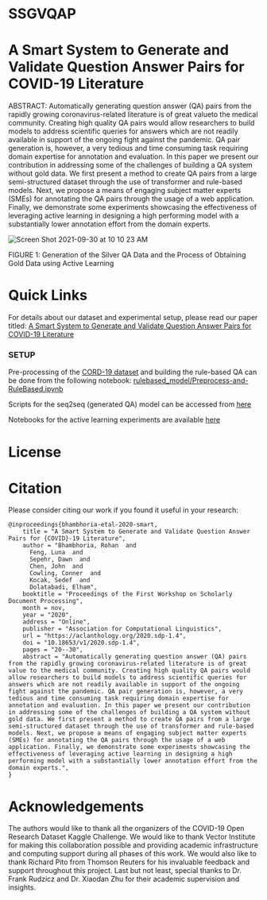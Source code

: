 # SSGVQAP
# A Smart System to Generate and Validate Question Answer Pairs for COVID-19 Literature 

ABSTRACT: Automatically generating question answer (QA) pairs from the rapidly growing coronavirus-related literature is of great valueto the medical community. Creating high quality QA pairs would allow researchers to build models to address scientific queries for answers which are not readily available in support of the ongoing fight against the pandemic. QA pair generation is, however, a very tedious and time consuming task requiring domain expertise for annotation and evaluation. In this paper we present our contribution in addressing some of the challenges of building a QA system without gold data. We first present a method to create QA pairs from a large semi-structured dataset through the use of transformer and rule-based models.
Next, we propose a means of engaging subject matter experts (SMEs) for annotating the QA pairs through the usage of a web application.
Finally, we demonstrate some experiments showcasing the effectiveness of leveraging active learning in designing a high performing model with a substantially lower annotation effort from the domain experts.

 ![Screen Shot 2021-09-30 at 10 10 23 AM](https://user-images.githubusercontent.com/48797451/135471548-315ef288-7c34-4573-a4c1-b87a2b719973.png)

FIGURE 1: Generation of the Silver QA Data and the Process of Obtaining Gold Data using Active Learning

# Quick Links

For details about our dataset and experimental setup, please read our paper titled: [A Smart System to Generate and Validate Question Answer Pairs for COVID-19 Literature](https://aclanthology.org/2020.sdp-1.4/)

### SETUP

Pre-processing of the [CORD-19 dataset](https://www.kaggle.com/allen-institute-for-ai/CORD-19-research-challenge) and building the rule-based QA can be done from the following notebook: [rulebased_model/Preprocess-and-RuleBased.ipynb](rulebased_model/Preprocess-and-RuleBased.ipynb)

Scripts for the seq2seq (generated QA) model can be accessed from [here](https://github.com/VectorInstitute/SSGVQAP/tree/main/seq2seq_model)

Notebooks for the active learning experiments are available [here](https://github.com/VectorInstitute/SSGVQAP/tree/main/Active_Learning_Experiments)

# License

# Citation

Please consider citing our work if you found it useful in your research:

```
@inproceedings{bhambhoria-etal-2020-smart,
    title = "A Smart System to Generate and Validate Question Answer Pairs for {COVID}-19 Literature",
    author = "Bhambhoria, Rohan  and
      Feng, Luna  and
      Sepehr, Dawn  and
      Chen, John  and
      Cowling, Conner  and
      Kocak, Sedef  and
      Dolatabadi, Elham",
    booktitle = "Proceedings of the First Workshop on Scholarly Document Processing",
    month = nov,
    year = "2020",
    address = "Online",
    publisher = "Association for Computational Linguistics",
    url = "https://aclanthology.org/2020.sdp-1.4",
    doi = "10.18653/v1/2020.sdp-1.4",
    pages = "20--30",
    abstract = "Automatically generating question answer (QA) pairs from the rapidly growing coronavirus-related literature is of great value to the medical community. Creating high quality QA pairs would allow researchers to build models to address scientific queries for answers which are not readily available in support of the ongoing fight against the pandemic. QA pair generation is, however, a very tedious and time consuming task requiring domain expertise for annotation and evaluation. In this paper we present our contribution in addressing some of the challenges of building a QA system without gold data. We first present a method to create QA pairs from a large semi-structured dataset through the use of transformer and rule-based models. Next, we propose a means of engaging subject matter experts (SMEs) for annotating the QA pairs through the usage of a web application. Finally, we demonstrate some experiments showcasing the effectiveness of leveraging active learning in designing a high performing model with a substantially lower annotation effort from the domain experts.",
}
```

# Acknowledgements
The authors would like to thank all the organizers of the COVID-19 Open Research Dataset Kaggle Challenge. We would like to thank Vector Institute
for making this collaboration possible and providing academic infrastructure and computing support during all phases of this work. We would also
like to thank Richard Pito from Thomson Reuters for his invaluable feedback and support throughout this project. Last but not least, special thanks to
Dr. Frank Rudzicz and Dr. Xiaodan Zhu for their
academic supervision and insights.
